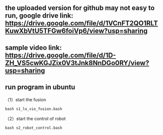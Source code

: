 
## the uploaded version for github may not easy to run, google drive link: https://drive.google.com/file/d/1VCnFT2QO1RLTKuwXbVtU5TFGw6foiVp6/view?usp=sharing	
## sample video link: https://drive.google.com/file/d/1D-ZH_VS5cwKGJZix0V3tJnk8NnDGo0RY/view?usp=sharing
## run program in ubuntu

（1）start the fusion

	bash s1_lo_vio_fusion.bash

（2）start the control of robot

	bash s2_robot_control.bash
